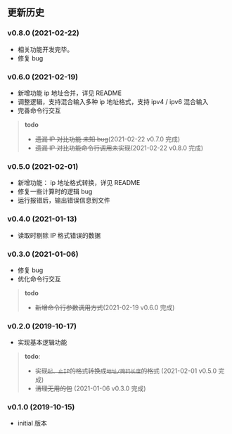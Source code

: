 
## 更新历史

### v0.8.0 (2021-02-22)

- 相关功能开发完毕。
- 修复 bug

### v0.6.0 (2021-02-19)

- 新增功能 ip 地址合并，详见 README
- 调整逻辑，支持混合输入多种 ip 地址格式，支持 ipv4 / ipv6 混合输入
- 完善命令行交互

> **todo**
>
> - ~~遗漏 IP 对比功能 未知 bug~~(2021-02-22 v0.7.0 完成)
> - ~~遗漏 IP 对比功能命令行调用未实现~~(2021-02-22 v0.8.0 完成)

### v0.5.0 (2021-02-01)

- 新增功能： ip 地址格式转换，详见 README
- 修复一些计算时的逻辑 bug
- 运行报错后，输出错误信息到文件

### v0.4.0 (2021-01-13)

- 读取时剔除 IP 格式错误的数据

### v0.3.0 (2021-01-06)

- 修复 bug
- 优化命令行交互

> **todo**
>
> - ~~新增命令行参数调用方式~~(2021-02-19 v0.6.0 完成)

### v0.2.0 (2019-10-17)

- 实现基本逻辑功能

> **todo**: 
>
> - ~~实现`起、止IP`的格式转换成`地址/掩码长度`的格式~~ (2021-02-01 v0.5.0 完成)
> - ~~清理无用的包~~ (2021-01-06 v0.3.0 完成)

### v0.1.0 (2019-10-15)

- initial 版本